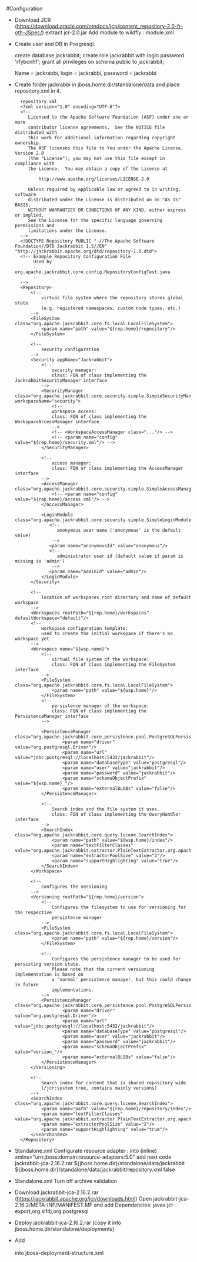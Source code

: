 #Configuration

*	Download JCR (https://download.oracle.com/otndocs/jcp/content_repository-2.0-fr-oth-JSpec/) extract jcr-2.0.jar
	Add module to wildfly : 
    module.xml
    <?xml version="1.0" encoding="UTF-8"?>
    <module xmlns="urn:jboss:module:1.5" name="javax.jcr">
    	<dependencies>
    		<module name="javax.transaction.api" export="true"/>
    	</dependencies>
    	<resources>
    		<resource-root path="jcr-2.0.jar"/>
    	</resources>
    </module>

*
	Create user and DB in Posgresql.
	
    create database jackrabbit;
    create role jackrabbit with login password 'rfybcnhf';
    grant all privileges on schema public to jackrabbit;
	
	Name = jackrabbi, login = jackrabbi, password = jackrabbi

*
	Create folder jackrabbi in jboss.home.dir/standalone/data and place repository.xml in it.

		repository.xml
		<?xml version="1.0" encoding="UTF-8"?>
		<!--
		   Licensed to the Apache Software Foundation (ASF) under one or more
		   contributor license agreements.  See the NOTICE file distributed with
		   this work for additional information regarding copyright ownership.
		   The ASF licenses this file to You under the Apache License, Version 2.0
		   (the "License"); you may not use this file except in compliance with
		   the License.  You may obtain a copy of the License at
		 
			   http://www.apache.org/licenses/LICENSE-2.0
		 
		   Unless required by applicable law or agreed to in writing, software
		   distributed under the License is distributed on an "AS IS" BASIS,
		   WITHOUT WARRANTIES OR CONDITIONS OF ANY KIND, either express or implied.
		   See the License for the specific language governing permissions and
		   limitations under the License.
		-->
		<!DOCTYPE Repository PUBLIC "-//The Apache Software Foundation//DTD Jackrabbit 1.5//EN" "http://jackrabbit.apache.org/dtd/repository-1.5.dtd">
		<!-- Example Repository Configuration File
			 Used by
			 - org.apache.jackrabbit.core.config.RepositoryConfigTest.java
			 -
		-->
		<Repository>
			<!--
				virtual file system where the repository stores global state
				(e.g. registered namespaces, custom node types, etc.)
			-->
			<FileSystem class="org.apache.jackrabbit.core.fs.local.LocalFileSystem">
				<param name="path" value="${rep.home}/repository"/>
			</FileSystem>
		 
			<!--
				security configuration
			-->
			<Security appName="Jackrabbit">
				<!--
					security manager:
					class: FQN of class implementing the JackrabbitSecurityManager interface
				-->
				<SecurityManager class="org.apache.jackrabbit.core.security.simple.SimpleSecurityManager" workspaceName="security">
					<!--
					workspace access:
					class: FQN of class implementing the WorkspaceAccessManager interface
					-->
					<!-- <WorkspaceAccessManager class="..."/> -->
					<!-- <param name="config" value="${rep.home}/security.xml"/> -->
				</SecurityManager>
		 
				<!--
					access manager:
					class: FQN of class implementing the AccessManager interface
				-->
				<AccessManager class="org.apache.jackrabbit.core.security.simple.SimpleAccessManager">
					<!-- <param name="config" value="${rep.home}/access.xml"/> -->
				</AccessManager>
		 
				<LoginModule class="org.apache.jackrabbit.core.security.simple.SimpleLoginModule">
				   <!--
					  anonymous user name ('anonymous' is the default value)
					-->
				   <param name="anonymousId" value="anonymous"/>
				   <!--
					  administrator user id (default value if param is missing is 'admin')
					-->
				   <param name="adminId" value="admin"/>
				</LoginModule>
			</Security>
		 
			<!--
				location of workspaces root directory and name of default workspace
			-->
			<Workspaces rootPath="${rep.home}/workspaces" defaultWorkspace="default"/>
			<!--
				workspace configuration template:
				used to create the initial workspace if there's no workspace yet
			-->
			<Workspace name="${wsp.name}">
				<!--
					virtual file system of the workspace:
					class: FQN of class implementing the FileSystem interface
				-->
				<FileSystem class="org.apache.jackrabbit.core.fs.local.LocalFileSystem">
					<param name="path" value="${wsp.home}"/>
				</FileSystem>
				<!--
					persistence manager of the workspace:
					class: FQN of class implementing the PersistenceManager interface
				-->
		 
				<PersistenceManager class="org.apache.jackrabbit.core.persistence.pool.PostgreSQLPersistenceManager">
						<param name="driver" value="org.postgresql.Driver"/>
						<param name="url" value="jdbc:postgresql://localhost:5432/jackrabbit"/>
						<param name="databaseType" value="postgresql"/>
						<param name="user" value="jackrabbit"/>
						<param name="password" value="jackrabbit"/>
						<param name="schemaObjectPrefix" value="${wsp.name}_"/>
						<param name="externalBLOBs" value="false"/>
				</PersistenceManager>
		 
				<!--
					Search index and the file system it uses.
					class: FQN of class implementing the QueryHandler interface
				-->
				<SearchIndex class="org.apache.jackrabbit.core.query.lucene.SearchIndex">
					<param name="path" value="${wsp.home}/index"/>
					<param name="textFilterClasses" value="org.apache.jackrabbit.extractor.PlainTextExtractor,org.apache.jackrabbit.extractor.MsWordTextExtractor,org.apache.jackrabbit.extractor.MsExcelTextExtractor,org.apache.jackrabbit.extractor.MsPowerPointTextExtractor,org.apache.jackrabbit.extractor.PdfTextExtractor,org.apache.jackrabbit.extractor.OpenOfficeTextExtractor,org.apache.jackrabbit.extractor.RTFTextExtractor,org.apache.jackrabbit.extractor.HTMLTextExtractor,org.apache.jackrabbit.extractor.XMLTextExtractor"/>
					<param name="extractorPoolSize" value="2"/>
					<param name="supportHighlighting" value="true"/>
				</SearchIndex>
			</Workspace>
		 
			<!--
				Configures the versioning
			-->
			<Versioning rootPath="${rep.home}/version">
				<!--
					Configures the filesystem to use for versioning for the respective
					persistence manager
				-->
				<FileSystem class="org.apache.jackrabbit.core.fs.local.LocalFileSystem">
					<param name="path" value="${rep.home}/version"/>
				</FileSystem>
		 
				<!--
					Configures the persistence manager to be used for persisting version state.
					Please note that the current versioning implementation is based on
					a 'normal' persistence manager, but this could change in future
					implementations.
				-->
				<PersistenceManager class="org.apache.jackrabbit.core.persistence.pool.PostgreSQLPersistenceManager">
						<param name="driver" value="org.postgresql.Driver"/>
						<param name="url" value="jdbc:postgresql://localhost:5432/jackrabbit"/>
						<param name="databaseType" value="postgresql"/>
						<param name="user" value="jackrabbit"/>
						<param name="password" value="jackrabbit"/>
						<param name="schemaObjectPrefix" value="version_"/>
						<param name="externalBLOBs" value="false"/>
				</PersistenceManager>
			</Versioning>
		 
			<!--
				Search index for content that is shared repository wide
				(/jcr:system tree, contains mainly versions)
			-->
			<SearchIndex class="org.apache.jackrabbit.core.query.lucene.SearchIndex">
				<param name="path" value="${rep.home}/repository/index"/>
				<param name="textFilterClasses" value="org.apache.jackrabbit.extractor.PlainTextExtractor,org.apache.jackrabbit.extractor.MsWordTextExtractor,org.apache.jackrabbit.extractor.MsExcelTextExtractor,org.apache.jackrabbit.extractor.MsPowerPointTextExtractor,org.apache.jackrabbit.extractor.PdfTextExtractor,org.apache.jackrabbit.extractor.OpenOfficeTextExtractor,org.apache.jackrabbit.extractor.RTFTextExtractor,org.apache.jackrabbit.extractor.HTMLTextExtractor,org.apache.jackrabbit.extractor.XMLTextExtractor"/>
				<param name="extractorPoolSize" value="2"/>
				<param name="supportHighlighting" value="true"/>
			</SearchIndex>
		</Repository>

* 
	Standalone.xml 
	Configurate resource adapter : 
		into (inline) xmlns="urn:jboss:domain:resource-adapters:5.0" 
		add next code
    <resource-adapters>
    	<resource-adapter id="jackrabbit-jca-2.16.2.rar">
    		<archive>
    			jackrabbit-jca-2.16.2.rar
    		</archive>
    		<connection-definitions>
    			<connection-definition class-name="org.apache.jackrabbit.jca.JCAManagedConnectionFactory" jndi-name="jcr/local" enabled="true" pool-name="RabbitAdapter">
    				<config-property name="homeDir">
    					${jboss.home.dir}/standalone/data/jackrabbit
    				</config-property>
    				<config-property name="configFile">
    					${jboss.home.dir}/standalone/data/jackrabbit/repository.xml
    				</config-property>
    				<security>
    					<application/>
    				</security>
    				<validation>
    					<background-validation>false</background-validation>
    				</validation>
    			</connection-definition>
    		</connection-definitions>
    	</resource-adapter>
    </resource-adapters>
*
	Standalone.xml 
	Turn off archive validation
    <subsystem xmlns="urn:jboss:domain:jca:5.0">
        <archive-validation enabled="false" fail-on-error="true" fail-on-warn="false"/>
    </subsystem>
*
	Download jackrabbit-jca-2.16.2.rar (https://jackrabbit.apache.org/jcr/downloads.html)
	Open  jackrabbit-jca-2.16.2/META-INF/MANIFEST.MF and add 
	Dependencies: javax.jcr export,org.slf4j,org.postgresql
* 
	Deploy jackrabbit-jca-2.16.2.rar (copy it into jboss.home.dir/standalone/deployments)
*
	Add 			
    <module name="deployment.jackrabbit-jca-2.16.2.rar"/>  
	into jboss-deployment-structure.xml